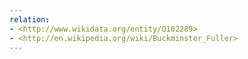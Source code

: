 ```yaml
---
relation:
- <http://www.wikidata.org/entity/Q102289>
- <http://en.wikipedia.org/wiki/Buckminster_Fuller>
---
```

